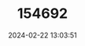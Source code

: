 ---
title: "154692"
category: "Schindleria brevipinguis"
draft: false
date: 2024-02-22 13:03:51
languages:
  English: ["Stout Floater", "Stout Infantfish"]
---